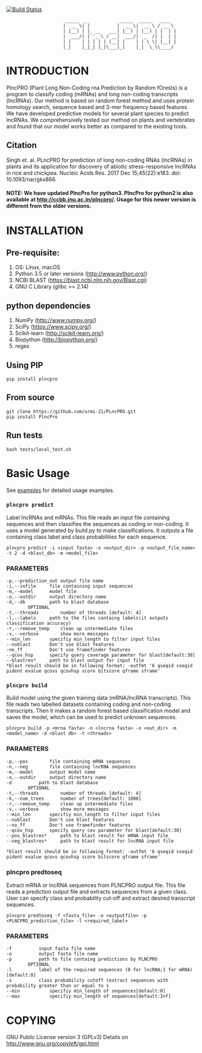 [![Build Status](https://travis-ci.org/urmi-21/PLncPRO.svg?branch=master)](https://travis-ci.org/urmi-21/PLncPRO)


                          _____  _            _____  _____   ____  
                         |  __ \| |          |  __ \|  __ \ / __ \ 
                         | |__) | |_ __   ___| |__) | |__) | |  | |
                         |  ___/| | '_ \ / __|  ___/|  _  /| |  | |
                         | |    | | | | | (__| |    | | \ \| |__| |
                         |_|    |_|_| |_|\___|_|    |_|  \_\\____/ 
                                           

#  INTRODUCTION

PlncPRO (Plant Long Non-Coding rna Prediction by Random fOrests) is a program to classify coding (mRNAs) and long non-coding transcripts (lncRNAs).
Our method is based on random forest method and uses protein homology search, sequence based and 3-mer frequency based features. 
We have developed predictive models for several plant species to predict lncRNAs. 
We comprehensively tested our method on plants and vertebrates and found that our model works better as compared to the existing tools.

## Citation
Singh et. al. PLncPRO for prediction of long non-coding RNAs (lncRNAs) in plants and its application for discovery of abiotic stress-responsive lncRNAs in rice and chickpea. Nucleic Acids Res. 2017 Dec 15;45(22):e183. doi: 10.1093/nar/gkx866.

#### NOTE: We have updated PlncPro for python3. PlncPro for python2 is also available at http://ccbb.jnu.ac.in/plncpro/. Usage for this newer version is different from the older versions.

#  INSTALLATION

## Pre-requisite: 
1. OS: Linux, macOS
2. Python 3.5 or later versions (http://www.python.org/)
3. NCBI BLAST (https://blast.ncbi.nlm.nih.gov/Blast.cgi)
4. GNU C Library (glibc >= 2.14)

## python dependencies
1. NumPy (http://www.numpy.org/) 
2. SciPy (https://www.scipy.org/)
3. Scikit-learn (http://scikit-learn.org/) 
4. Biopython (http://biopython.org/)
5. regex

## Using PIP
```
pip install plncpro
```

## From source

```
git clone https://github.com/urmi-21/PLncPRO.git
pip install PlncPro
```

## Run tests

```
bash tests/local_test.sh
```

# Basic Usage

See [examples]() for detailed usage examples.

### `plncpro predict` 

Label lncRNAs and mRNAs. This file reads an input
file containing sequences and then classifies the sequences as coding or
non-coding. It uses a model generated by build.py to make classifications.
It outputs a file containing class label and class probabilities for each
sequence.
 
```
plncpro predict -i <input fasta> -o <output_dir> -p <output_file_name> -t 2 -d <blast_db> -m <model_file>
```

### PARAMETERS

```	
-p,--prediction_out	output file name
-i,--infile		file containing input sequences
-m,--model		model file
-o,--outdir		output directory name
-d,--db			path to blast database
		OPTIONAL
-t,--threads		number of threads [default: 4]
-l,--labels		path to the files containg labels(it outputs classification accuracy)
-r,--remove_temp	clean up intermediate files
-v,--verbose		show more messages
--min_len		specifiy min_length to filter input files
--noblast		Don't use blast features
-no_ff			Don't use framefinder features
--qcov_hsp		specify query coverage parameter for blast[default:30]
--blastres*		path to blast output for input file
*blast result should be in following format: -outfmt '6 qseqid sseqid pident evalue qcovs qcovhsp score bitscore qframe sframe'
```

     


### `plncpro build` 
Build model using the given training data
(mRNA/lncRNA transcripts). This file reads two labelled datasets
containing coding and non-coding transcripts. Then it makes a random
forest based classification model and saves the model, which can be used
to predict unknown sequences.

 
```
plncpro build -p <mrna fasta> -n <lncrna fasta> -o <out_dir> -m <model_name> -d <blast db> -t <threads>
```
		
### PARAMETERS   
```
-p,--pos		file containing mRNA sequences
-n,--neg		file containing lncRNA sequences
-m,--model		output model name
-o,--outdir		output directory name
-d			path to blast database
		OPTIONAL
-t,--threads		number of threads [default: 4]
-k,--num_trees		number of trees[default: 1000]
-r,--remove_temp	clean up intermediate files
-v,--verbose		show more messages	
--min_len		specifiy min_length to filter input files
--noblast		Don't use blast features
--no_ff			Don't use framefinder features
--qcov_hsp		specify query cov parameter for blast[default:30]
--pos_blastres*		path to blast result for mRNA input file
--neg_blastres*		path to blast result for lncRNA input file

*blast result should be in following format: -outfmt '6 qseqid sseqid pident evalue qcovs qcovhsp score bitscore qframe sframe' 
```   




### plncpro predtoseq
Extract mRNA or lncRNA sequences from
PLNCPRO output file. This file reads a prediction output file and
extracts sequences from a given class. User can specify class and
probability cut-off and extract desired transcript sequences.


```
plncpro predtoseq -f <fasta_file> -o <outputfile> -p <PLNCPRO_prediction_file> -l <required_label>
```
  		
### PARAMETERS
```
-f			input fasta file name
-o			output fasta file name	
-p			path to file containg predictions by PLNCPRO
		OPTIONAL
-l			label of the required sequences (0 for lncRNA;1 for mRNA) [default:0]
-s			class probability cutoff (extract sequences with probability greater than or equal to s
--min			specifiy min_length of sequences[default:0]
--max			specifiy min_length of sequences[default:Inf]
```



# COPYING

GNU Public License version 3 (GPLv3)
Details on http://www.gnu.org/copyleft/gpl.html

